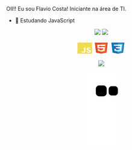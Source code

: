 OII!! Eu sou Flavio Costa! Iniciante na área de TI.

- 🌱 Estudando JavaScript

<div align="center">
<img height="150em"src="https://github-readme-stats.vercel.app/api?username=FlaviooC&count_private=true&include_all_commits=true&show_icons=true&theme=dark&hide_border=false&show_owner=true"/>
    <img height="150em"src="https://github-readme-stats.vercel.app/api/top-langs/?username=FlaviooC&theme=dark&hide_border=false&&layout=compact"/>
  </a>
</div>
  
 <div align="center" valign="top"><br>
  <img align="center" alt="Flavio-Js" height="30" width="40" src="https://raw.githubusercontent.com/devicons/devicon/master/icons/javascript/javascript-plain.svg">
    <img align="center" alt="Flavio-HTML" height="30" width="40" src="https://raw.githubusercontent.com/devicons/devicon/master/icons/html5/html5-original.svg">
   <img align="center" alt="Flavio-CSS" height="30" width="40" src="https://raw.githubusercontent.com/devicons/devicon/master/icons/css3/css3-original.svg">
  </div><br>
  
  <div align="center">
  <a href="https://www.instagram.com/thisisflavioo/" target="_blank"><img src="https://img.shields.io/badge/-Instagram-%23E4405F?style=for-the-badge&logo=instagram&logoColor=white" target="_blank"></a>
  
![Snake animation](https://github.com/FlaviooC/FlaviooC/blob/output/github-contribution-grid-snake.svg)
